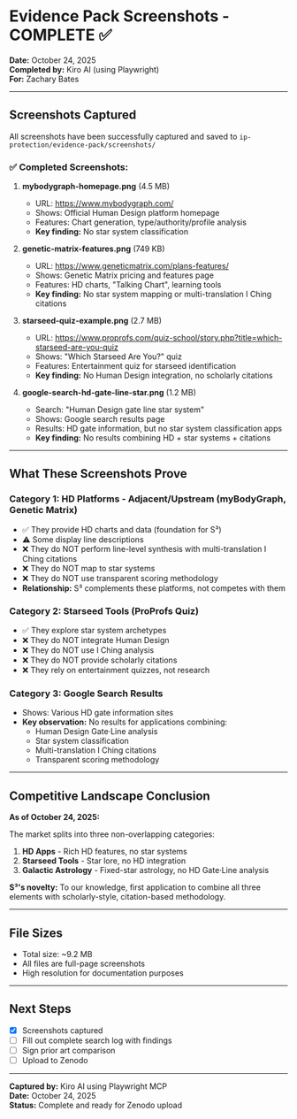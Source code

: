 # Evidence Pack Screenshots - COMPLETE ✅

**Date:** October 24, 2025  
**Completed by:** Kiro AI (using Playwright)  
**For:** Zachary Bates

---

## Screenshots Captured

All screenshots have been successfully captured and saved to `ip-protection/evidence-pack/screenshots/`

### ✅ Completed Screenshots:

1. **mybodygraph-homepage.png** (4.5 MB)
   - URL: https://www.mybodygraph.com/
   - Shows: Official Human Design platform homepage
   - Features: Chart generation, type/authority/profile analysis
   - **Key finding:** No star system classification

2. **genetic-matrix-features.png** (749 KB)
   - URL: https://www.geneticmatrix.com/plans-features/
   - Shows: Genetic Matrix pricing and features page
   - Features: HD charts, "Talking Chart", learning tools
   - **Key finding:** No star system mapping or multi-translation I Ching citations

3. **starseed-quiz-example.png** (2.7 MB)
   - URL: https://www.proprofs.com/quiz-school/story.php?title=which-starseed-are-you-quiz
   - Shows: "Which Starseed Are You?" quiz
   - Features: Entertainment quiz for starseed identification
   - **Key finding:** No Human Design integration, no scholarly citations

4. **google-search-hd-gate-line-star.png** (1.2 MB)
   - Search: "Human Design gate line star system"
   - Shows: Google search results page
   - Results: HD gate information, but no star system classification apps
   - **Key finding:** No results combining HD + star systems + citations

---

## What These Screenshots Prove

### Category 1: HD Platforms - Adjacent/Upstream (myBodyGraph, Genetic Matrix)
- ✅ They provide HD charts and data (foundation for S³)
- ⚠️ Some display line descriptions
- ❌ They do NOT perform line-level synthesis with multi-translation I Ching citations
- ❌ They do NOT map to star systems
- ❌ They do NOT use transparent scoring methodology
- **Relationship:** S³ complements these platforms, not competes with them

### Category 2: Starseed Tools (ProProfs Quiz)
- ✅ They explore star system archetypes
- ❌ They do NOT integrate Human Design
- ❌ They do NOT use I Ching analysis
- ❌ They do NOT provide scholarly citations
- ❌ They rely on entertainment quizzes, not research

### Category 3: Google Search Results
- Shows: Various HD gate information sites
- **Key observation:** No results for applications combining:
  - Human Design Gate·Line analysis
  - Star system classification
  - Multi-translation I Ching citations
  - Transparent scoring methodology

---

## Competitive Landscape Conclusion

**As of October 24, 2025:**

The market splits into three non-overlapping categories:
1. **HD Apps** - Rich HD features, no star systems
2. **Starseed Tools** - Star lore, no HD integration  
3. **Galactic Astrology** - Fixed-star astrology, no HD Gate·Line analysis

**S³'s novelty:** To our knowledge, first application to combine all three elements with scholarly-style, citation-based methodology.

---

## File Sizes

- Total size: ~9.2 MB
- All files are full-page screenshots
- High resolution for documentation purposes

---

## Next Steps

- [x] Screenshots captured
- [ ] Fill out complete search log with findings
- [ ] Sign prior art comparison
- [ ] Upload to Zenodo

---

**Captured by:** Kiro AI using Playwright MCP  
**Date:** October 24, 2025  
**Status:** Complete and ready for Zenodo upload
